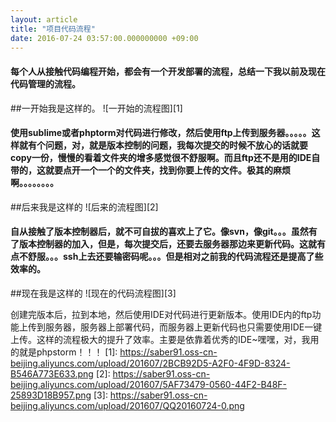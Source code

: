 ```yaml
---
layout: article
title: "项目代码流程"
date: 2016-07-24 03:57:00.000000000 +09:00
---
```


#### 每个人从接触代码编程开始，都会有一个开发部署的流程，总结一下我以前及现在代码管理的流程。
##一开始我是这样的。
![一开始的流程图][1]

#### 使用sublime或者phptorm对代码进行修改，然后使用ftp上传到服务器。。。。。这样就有个问题，对，就是版本控制的问题，我每次提交的时候不放心的话就要copy一份，慢慢的看着文件夹的增多感觉很不舒服啊。而且ftp还不是用的IDE自带的，这就要点开一个一个的文件夹，找到你要上传的文件。极其的麻烦啊。。。。。。。。
##后来我是这样的
![后来的流程图][2]

#### 自从接触了版本控制器后，就不可自拔的喜欢上了它。像svn，像git。。。虽然有了版本控制器的加入，但是，每次提交后，还要去服务器那边来更新代码。这就有点不舒服。。。ssh上去还要输密码呢。。。但是相对之前我的代码流程还是提高了些效率的。
##现在我是这样的
![现在的代码流程图][3]

创建完版本后，拉到本地，然后使用IDE对代码进行更新版本。使用IDE内的ftp功能上传到服务器，服务器上部署代码，而服务器上更新代码也只需要使用IDE一键上传。这样的流程极大的提升了效率。主要是依靠着优秀的IDE~嘿嘿，对，我用的就是phpstorm！！！
  [1]: https://saber91.oss-cn-beijing.aliyuncs.com/upload/201607/2BCB92D5-A2F0-4F9D-8324-B546A773E633.png
  [2]: https://saber91.oss-cn-beijing.aliyuncs.com/upload/201607/5AF73479-0560-44F2-B48F-25893D18B957.png
  [3]: https://saber91.oss-cn-beijing.aliyuncs.com/upload/201607/QQ20160724-0.png
